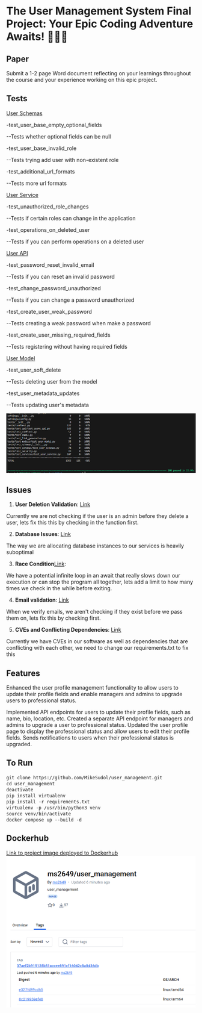 # The User Management System Final Project: Your Epic Coding Adventure Awaits! 🎉✨🔥

## Paper
Submit a 1-2 page Word document reflecting on your learnings throughout the course and your experience working on this epic project.

## Tests
[User Schemas](https://github.com/Mike-Sudol/user_management/commit/6b071d05910d7e39f2fd78c567ed74854c28e202#diff-1d7b620623536f4fb4d120c0d59e8a3ad15f248d9f7af6aa9aa8965cfe923ef9R122)

-test_user_base_empty_optional_fields

--Tests whether optional fields can be null


-test_user_base_invalid_role

--Tests trying add user with non-existent role


-test_additional_url_formats

--Tests more url formats

[User Service](https://github.com/Mike-Sudol/user_management/commit/df11fa70c78a81737f8210d0f60d85b4abc5093b#diff-e3f3da0661632e0add5f28cb40266e4bfbd6e0c1a23cdb5f5e8813af69cf1d5cR178)

-test_unauthorized_role_changes

--Tests if certain roles can change in the application

-test_operations_on_deleted_user

--Tests if you can perform operations on a deleted user


[User API](https://github.com/Mike-Sudol/user_management/commit/f4aad5bbca0c7ed0b1ed7ecb054aa981a5b68ff1)

-test_password_reset_invalid_email

--Tests if you can reset an invalid password

-test_change_password_unauthorized

--Tests if you can change a password unauthorized

-test_create_user_weak_password

--Tests creating a weak password when make a password

-test_create_user_missing_required_fields

--Tests registering without having required fields


[User Model](https://github.com/Mike-Sudol/user_management/commit/4566011606a5e0a4b98322e8f1085eece32f6f4e#diff-3a1795b15a01c16c53f898ae3833b49c22b768d8c4fad5e2f1bc9f99be7f913dR145)

-test_user_soft_delete

--Tests deleting user from the model

-test_user_metadata_updates

--Tests updating user's metadata

![Coverage](Coverage.png)

## Issues

1. **User Deletion Validation**: [Link](https://github.com/Mike-Sudol/user_management/issues/2)
   
Currently we are not checking if the user is an admin before they delete a user, lets fix this this by checking in the function first.


2. **Database Issues**: [Link](https://github.com/Mike-Sudol/user_management/issues/8)
   
The way we are allocating database instances to our services is heavily suboptimal

3. **Race Condition**[Link](https://github.com/Mike-Sudol/user_management/issues/6):
   
We have a potential infinite loop in an await that really slows down our execution or can stop the program all together, lets add a limit to how many times we check in the while before exiting.
   

4. **Email validation**: [Link](https://github.com/Mike-Sudol/user_management/issues/4)
   
When we verify emails, we aren't checking if they exist before we pass them on, lets fix this by checking first.

5. **CVEs and Conflicting Dependencies**: [Link](https://github.com/Mike-Sudol/user_management/issues/1)
    
Currently we have CVEs in our software as well as dependencies that are conflicting with each other, we need to change our requirements.txt to fix this

## Features
Enhanced the user profile management functionality to allow users to update their profile fields and enable managers and admins to upgrade users to professional status.

Implemented API endpoints for users to update their profile fields, such as name, bio, location, etc.
Created a separate API endpoint for managers and admins to upgrade a user to professional status.
Updated the user profile page to display the professional status and allow users to edit their profile fields.
Sends notifications to users when their professional status is upgraded.

## To Run 
```
git clone https://github.com/MikeSudol/user_management.git
cd user_management
deactivate
pip install virtualenv
pip install -r requirements.txt
virtualenv -p /usr/bin/python3 venv
source venv/bin/activate
docker compose up --build -d
```

## Dockerhub

[Link to project image deployed to Dockerhub](https://hub.docker.com/r/ms2649/user_management/tags)
![Docker](Docker.png)
